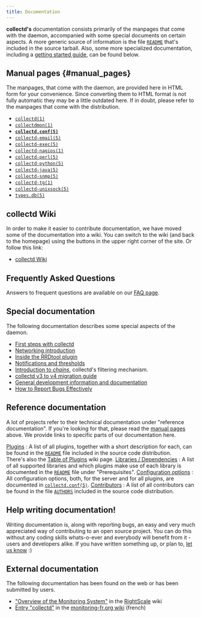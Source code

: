 ```yaml
---
title: Documentation
---
```

**collectd's** documentation consists primarily of the manpages that come
with the daemon, accompanied with some special documents on certain aspects. A more generic source of
information is the file
[`README`](http://git.verplant.org/?p=collectd.git;a=blob;hb=master;f=README) that's
included in the source tarball. Also, some more specialized documentation, including a
[getting started guide](/wiki/index.php/First_steps), can be found below.</p>

## Manual pages {#manual_pages}

The manpages, that come with the daemon, are provided here in HTML form for your convenience. Since
converting them to HTML format is not fully automatic they may be a little outdated here. If in doubt,
please refer to the manpages that come with the distribution.

*   [`collectd(1)`](/documentation/manpages/collectd.html)
*   [`collectdmon(1)`](/documentation/manpages/collectdmon.html)
*   **[`collectd.conf(5)`](/documentation/manpages/collectd.conf.html)**
*   [`collectd-email(5)`](/documentation/manpages/collectd-email.html)
*   [`collectd-exec(5)`](/documentation/manpages/collectd-exec.html)
*   [`collectd-nagios(1)`](/documentation/manpages/collectd-nagios.html)
*   [`collectd-perl(5)`](/documentation/manpages/collectd-perl.html)
*   [`collectd-python(5)`](/documentation/manpages/collectd-python.html)
*   [`collectd-java(5)`](/documentation/manpages/collectd-java.html)
*   [`collectd-snmp(5)`](/documentation/manpages/collectd-snmp.html)
*   [`collectd-tg(1)`](/documentation/manpages/collectd-tg.html)
*   [`collectd-unixsock(5)`](/documentation/manpages/collectd-unixsock.html)
*   [`types.db(5)`](/documentation/manpages/types.db.html)

## collectd Wiki

In order to make it easier to contribute documentation, we have moved some of the documentation into a
wiki. You can switch to the wiki (and back to the homepage) using the buttons in the upper right corner of
the site. Or follow this link:

*   [collectd Wiki](https://collectd.org/wiki/)

## Frequently Asked Questions

Answers to frequent questions are available on our [FAQ page](faq.html).

## Special documentation

The following documentation describes some special aspects of the daemon.

*   [First steps with collectd](/wiki/index.php/First_steps)
*   [Networking introduction](/wiki/index.php/Networking_introduction)
*   [Inside the RRDtool plugin](/wiki/index.php/Inside_the_RRDtool_plugin)
*   [Notifications and thresholds](/wiki/index.php/Notifications_and_thresholds)
*   [Introduction to <em>chains</em>](/wiki/index.php/Chains), <span class="collectd">collectd</span>'s filtering mechanism.
*   [collectd v3 to v4 migration guide](/wiki/index.php/V3_to_v4_migration_guide)
*   [General development information and documentation](dev-info.shtml)
*   [How to Report Bugs Effectively](http://www.chiark.greenend.org.uk/~sgtatham/bugs.html)

## Reference documentation

A lot of projects refer to their technical documentation under &quot;reference documentation&quot;. If
you're looking for that, please read the [manual pages](#manual_pages) above. We provide links
to specific parts of our documentation here.

[Plugins](http://git.verplant.org/?p=collectd.git;a=blob;hb=master;f=README)
:   A list of all plugins, together with a short description for each, can be found in the
    [`README`](http://git.verplant.org/?p=collectd.git;a=blob;hb=master;f=README)
    file included in the source code distribution.<br />
    There's also the [Table of Plugins](/wiki/index.php/Table_of_Plugins) wiki page.
[Libraries / Dependencies](http://git.verplant.org/?p=collectd.git;a=blob;hb=master;f=README)
:   A list of all supported libraries and which plugins make use of each library is documented in the
    [`README`](http://git.verplant.org/?p=collectd.git;a=blob;hb=master;f=README) file under
    &quot;Prerequisites&quot;.
[Configuration options](/documentation/manpages/collectd.conf.html)
:   All configuration options, both, for the server and for all plugins, are documented in
    [`collectd.conf(5)`](/documentation/manpages/collectd.conf.html).
[Contributors](http://git.verplant.org/?p=collectd.git;a=blob;hb=master;f=AUTHORS)
:   A list of all contributors can be found in the file
    [`AUTHORS`](http://git.verplant.org/?p=collectd.git;a=blob;hb=master;f=AUTHORS)
    included in the source code distribution.

## Help writing documentation!

Writing documentation is, along with reporting bugs, an easy and very much appreciated way of
contributing to an open source project. You can do this without any coding skills whats-o-ever and
everybody will benefit from it&nbsp;- users and developers alike. If you have written something up, or
plan to, [let us know](/contact.shtml)&nbsp;:)

## External documentation

The following documentation has been found on the web or has been submitted by users.

*   [&quot;Overview of the Monitoring System&quot;](http://wiki.rightscale.com/2._References/01-RightScale/01-RightScale_Dashboard/04-General_Topics/Monitoring_System)
    in the [RightScale](http://www.rightscale.com/) wiki
*   [Entry &quot;collectd&quot;](http://wiki.monitoring-fr.org/nagios/integration/collectd)
    in the [monitoring-fr.org wiki](http://wiki.monitoring-fr.org/) (french)

<!-- vim: set sw=2 sts=2 ts=8 et tw=120 : -->
